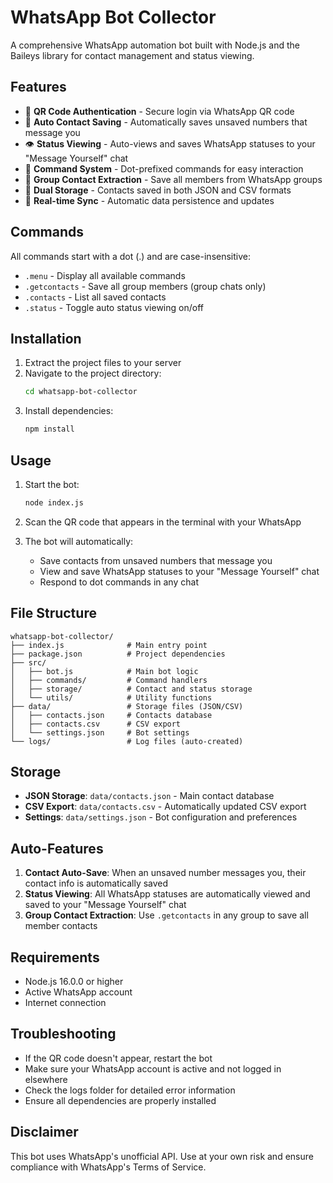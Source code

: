 # WhatsApp Bot Collector

A comprehensive WhatsApp automation bot built with Node.js and the Baileys library for contact management and status viewing.

## Features

- 🔐 **QR Code Authentication** - Secure login via WhatsApp QR code
- 📱 **Auto Contact Saving** - Automatically saves unsaved numbers that message you
- 👁️ **Status Viewing** - Auto-views and saves WhatsApp statuses to your "Message Yourself" chat
- 🤖 **Command System** - Dot-prefixed commands for easy interaction
- 👥 **Group Contact Extraction** - Save all members from WhatsApp groups
- 💾 **Dual Storage** - Contacts saved in both JSON and CSV formats
- 🔄 **Real-time Sync** - Automatic data persistence and updates

## Commands

All commands start with a dot (.) and are case-insensitive:

- `.menu` - Display all available commands
- `.getcontacts` - Save all group members (group chats only)
- `.contacts` - List all saved contacts
- `.status` - Toggle auto status viewing on/off

## Installation

1. Extract the project files to your server
2. Navigate to the project directory:
   ```bash
   cd whatsapp-bot-collector
   ```
3. Install dependencies:
   ```bash
   npm install
   ```

## Usage

1. Start the bot:
   ```bash
   node index.js
   ```

2. Scan the QR code that appears in the terminal with your WhatsApp

3. The bot will automatically:
   - Save contacts from unsaved numbers that message you
   - View and save WhatsApp statuses to your "Message Yourself" chat
   - Respond to dot commands in any chat

## File Structure

```
whatsapp-bot-collector/
├── index.js              # Main entry point
├── package.json          # Project dependencies
├── src/
│   ├── bot.js            # Main bot logic
│   ├── commands/         # Command handlers
│   ├── storage/          # Contact and status storage
│   └── utils/            # Utility functions
├── data/                 # Storage files (JSON/CSV)
│   ├── contacts.json     # Contacts database
│   ├── contacts.csv      # CSV export
│   └── settings.json     # Bot settings
└── logs/                 # Log files (auto-created)
```

## Storage

- **JSON Storage**: `data/contacts.json` - Main contact database
- **CSV Export**: `data/contacts.csv` - Automatically updated CSV export
- **Settings**: `data/settings.json` - Bot configuration and preferences

## Auto-Features

1. **Contact Auto-Save**: When an unsaved number messages you, their contact info is automatically saved
2. **Status Viewing**: All WhatsApp statuses are automatically viewed and saved to your "Message Yourself" chat
3. **Group Contact Extraction**: Use `.getcontacts` in any group to save all member contacts

## Requirements

- Node.js 16.0.0 or higher
- Active WhatsApp account
- Internet connection

## Troubleshooting

- If the QR code doesn't appear, restart the bot
- Make sure your WhatsApp account is active and not logged in elsewhere
- Check the logs folder for detailed error information
- Ensure all dependencies are properly installed

## Disclaimer

This bot uses WhatsApp's unofficial API. Use at your own risk and ensure compliance with WhatsApp's Terms of Service.